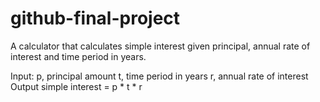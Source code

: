 # github-final-project
A calculator that calculates simple interest given principal, annual rate of interest and time period in years.

Input:
    p, principal amount
    t, time period in years
    r, annual rate of interest
Output
    simple interest = p * t * r 
